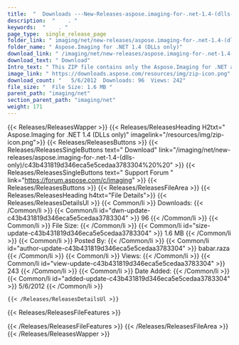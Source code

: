 ```yaml
---
title:  "  Downloads ---New-Releases-aspose.imaging-for-.net-1.4-(dlls-only) . " 
description:  "    . " 
keywords:  "    . " 
page_type:  single_release_page
folder_link: " imaging/net/new-releases/aspose.imaging-for-.net-1.4-(dlls-only)/"
folder_name: " Aspose.Imaging for .NET 1.4 (DLLs only)"
download_link: " /imaging/net/new-releases/aspose.imaging-for-.net-1.4-(dlls-only)/c43b431819d346eca5e5cedaa3783304"
download_text: " Download"
Intro_text: " This ZIP file contains only the Aspose.Imaging for .NET assemblies. The assembli..."
image_link: " https://downloads.aspose.com/resources/img/zip-icon.png"
download_count: "   5/6/2012  Downloads: 96  Views: 242"
file_size: "  File Size: 1.6 MB "
parent_path: "imaging/net"
section_parent_path: "imaging/net"
weight: 171 
---
```


{{< Releases/ReleasesWapper >}}
  {{< Releases/ReleasesHeading H2txt=" Aspose.Imaging for .NET 1.4 (DLLs only)" imagelink="/resources/img/zip-icon.png">}}
  {{< Releases/ReleasesButtons >}}
    {{< Releases/ReleasesSingleButtons text=" Download" link="/imaging/net/new-releases/aspose.imaging-for-.net-1.4-(dlls-only)/c43b431819d346eca5e5cedaa3783304%20%20" >}}
    {{< Releases/ReleasesSingleButtons text=" Support Forum " link="https://forum.aspose.com/c/imaging" >}}
  {{< Releases/ReleasesButtons >}}
  {{< Releases/ReleasesFileArea >}}
    {{< Releases/ReleasesHeading h4txt="File Details">}}
    {{< Releases/ReleasesDetailsUl >}}
            {{< Common/li  >}} Downloads: {{< /Common/li >}} 
      {{< Common/li id="dwn-update-c43b431819d346eca5e5cedaa3783304" >}} 96 {{< /Common/li >}} 
      {{< Common/li  >}} File Size: {{< /Common/li >}} 
      {{< Common/li id="size-update-c43b431819d346eca5e5cedaa3783304" >}} 1.6 MB {{< /Common/li >}} 
      {{< Common/li  >}} Posted By: {{< /Common/li >}} 
      {{< Common/li id="author-update-c43b431819d346eca5e5cedaa3783304" >}} babar.raza {{< /Common/li >}} 
      {{< Common/li  >}} Views: {{< /Common/li >}} 
      {{< Common/li id="view-update-c43b431819d346eca5e5cedaa3783304" >}} 243 {{< /Common/li >}} 
      {{< Common/li  >}} Date Added: {{< /Common/li >}} 
      {{< Common/li id="added-update-c43b431819d346eca5e5cedaa3783304" >}} 5/6/2012 {{< /Common/li >}} 

    {{< /Releases/ReleasesDetailsUl >}}

  {{< Releases/ReleasesFileFeatures >}}
      
  {{< /Releases/ReleasesFileFeatures >}}
 {{< /Releases/ReleasesFileArea >}}
{{< /Releases/ReleasesWapper >}}


